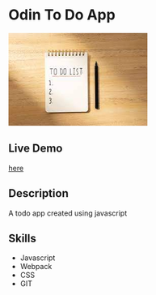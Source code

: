 # Odin To Do App

![todo](assets/../src/assets/banner.jpeg)

## Live Demo
[here](https://tannerhornsby7.github.io/odin-todo/)

## Description

A todo app created using javascript

## Skills
- Javascript
- Webpack
- CSS
- GIT
